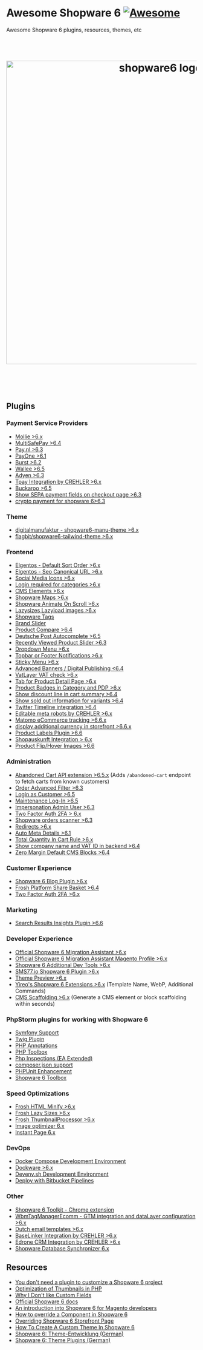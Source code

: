 # Awesome Shopware 6 [![Awesome](https://cdn.rawgit.com/sindresorhus/awesome/d7305f38d29fed78fa85652e3a63e154dd8e8829/media/badge.svg)](https://github.com/sidworks-dev/awesome-shopware6)
Awesome Shopware 6 plugins, resources, themes, etc

<h1 align="center">
	<br>
	<img width="800" src="https://user-images.githubusercontent.com/431360/82080862-a057b080-96e5-11ea-936f-3ef15ba613e4.png?raw=true" alt="shopware6 logo">
	<br>
	<br>
	<br>
</h1>

## Plugins 

### Payment Service Providers
- [Mollie >6.x](https://github.com/mollie/Shopware6)
- [MultiSafePay >6.4](https://github.com/MultiSafepay/shopware6)
- [Pay.nl >6.3](https://github.com/paynl/shopware6-plugin)
- [PayOne >6.1](https://github.com/PAYONE-GmbH/shopware-6)
- [Burst >6.2](https://github.com/felixbrucker/shopware-burst-payment)
- [Wallee >6.5](https://github.com/wallee-payment/shopware-6)
- [Adyen >6.3](https://github.com/Adyen/adyen-shopware6)
- [Tpay Integration by CREHLER >6.x](https://github.com/crehler/CrehlerTpay)
- [Buckaroo >6.5](https://github.com/buckaroo-it/Shopware_6)
- [Show SEPA payment fields on checkout page >6.3](https://github.com/steampixel/SteamPixelSepa)
- [crypto payment for shopware 6>6.3](https://nowpayments.io/payment-integration/shopware-plugin)

### Theme
- [digitalmanufaktur - shopware6-manu-theme >6.x](https://github.com/digitalmanufaktur/shopware6-manu-theme)
- [flagbit/shopware6-tailwind-theme >6.x](https://github.com/flagbit/shopware6-tailwind-theme)

### Frontend
- [Elgentos - Default Sort Order >6.x](https://github.com/elgentos/shopware-default-sort-order)
- [Elgentos - Seo Canonical URL >6.x](https://github.com/elgentos/shopware-seo-canonical-url)
- [Social Media Icons >6.x](https://github.com/sebastianvolk/shopware-social-media-icons)
- [Login required for categories >6.x](https://github.com/Shape-and-Shift/shopware-login-required)
- [CMS Elements >6.x](https://github.com/SilvioPahrig/SndCmsExtensions)
- [Shopware Maps >6.x](https://github.com/Shape-and-Shift/shopware-maps)
- [Shopware Animate On Scroll >6.x](https://github.com/Shape-and-Shift/shopware-aos)
- [Lazysizes Lazyload images >6.x](https://github.com/stefanpoensgen/SptecLazyload)
- [Shopware Tags](https://github.com/Shape-and-Shift/shopware-tags)
- [Brand Slider](https://github.com/moorl/plugin-MoorlCmsBrandSlider)
- [Product Compare >6.4](https://github.com/FriendsOfShopware/FroshProductCompare)
- [Deutsche Post Autocomplete >6.5](https://github.com/netresearch/deutschepost-module-autocomplete-sw6)
- [Recently Viewed Product Slider >6.3](https://github.com/vienthuong/RecentlyViewedProduct)
- [Dropdown Menu >6.x](https://github.com/sschreier/sschreierDropdownmenu)
- [Topbar or Footer Notifications >6.x](https://github.com/sschreier/sschreierTopbarnotifications)
- [Sticky Menu >6.x](https://github.com/sschreier/sschreierStickymenu)
- [Advanced Banners / Digital Publishing <6.4](https://github.com/runelaenen/shopware6-advanced-banners)
- [VatLayer VAT check >6.x](https://github.com/Memo-ict/vatlayer-sw6)
- [Tab for Product Detail Page >6.x](https://github.com/sschreier/SschreierTabProductDetailPage)
- [Product Badges in Category and PDP >6.x](https://github.com/sschreier/SschreierBadgeNavigationProductDetailPage)
- [Show discount line in cart summary >6.4](https://github.com/MelvinAchterhuis/MelvDiscountSummary)
- [Show sold out information for variants >6.4](https://github.com/MelvinAchterhuis/MelvSoldOutVariants)
- [Twitter Timeline integration >6.4](https://github.com/flagbit/shopware6-twitter)
- [Editable meta robots by CREHLER >6.x](https://github.com/crehler/CrehlerMetaRobots)
- [Matomo eCommerce tracking >6.6.x](https://github.com/akshaynikhare/SloxMatomoEcomerce) 
- [display additional currency in storefront >6.6.x](https://github.com/akshaynikhare/SloxAdditionalCurrency)
- [Product Labels Plugin >6.6](https://github.com/sidworks-dev/sw-plugin-product-labels)
- [Shopauskunft Integration > 6.x](https://github.com/matzmuda/shopware6-shopauskunft-widget)
- [Product Flip/Hover Images >6.6](https://github.com/sidworks-dev/sw-plugin-product-flip-image)

### Administration
- [Abandoned Cart API extension >6.5.x](https://github.com/mailcampaigns/shopware-6-abandoned-cart-plugin) (Adds `/abandoned-cart` endpoint to fetch carts from known customers)
- [Order Advanced Filter >6.3](https://github.com/leduc92/sbuorderadvancedfilter)
- [Login as Customer >6.5](https://github.com/Gainto/JblLoginAsCustomer)
- [Maintenance Log-In >6.5](https://github.com/Gainto/JblMaintenanceLogin)
- [Impersonation Admin User >6.3](https://github.com/vienthuong/impersonation)
- [Two Factor Auth 2FA > 6.x](https://github.com/runelaenen/shopware6-two-factor-auth)
- [Shopware orders scanner >6.3](https://github.com/nikolayk812/shopware-orders-scanner/)
- [Redirects >6.x](https://github.com/runelaenen/sw6-redirects)
- [Auto Meta Details >6.1](https://github.com/DevertNet/DevertAutoMetaDetails)
- [Total Quantity In Cart Rule >6.x](https://github.com/elgentos/shopware-total-qty-in-cart-rule)
- [Show company name and VAT ID in backend >6.4](https://github.com/MelvinAchterhuis/MelvCustomerOverview)
- [Zero Margin Default CMS Blocks >6.4](https://github.com/MelvinAchterhuis/MelvZeroMarginBlocks)

### Customer Experience
- [Shopware 6 Blog Plugin >6.x](https://github.com/Werkstattl/OpenBlogware)
- [Frosh Platform Share Basket >6.4](https://github.com/FriendsOfShopware/FroshPlatformShareBasket)
- [Two Factor Auth 2FA >6.x](https://github.com/runelaenen/shopware6-two-factor-auth)

### Marketing
- [Search Results Insights Plugin >6.6](https://github.com/sidworks-dev/sw-plugin-search-results)

### Developer Experience
- [Official Shopware 6 Migration Assistant >6.x](https://github.com/shopware/SwagMigrationAssistant)
- [Official Shopware 6 Migration Assistant Magento Profile >6.x](https://github.com/shopwareLabs/SwagMigrationMagento)
- [Shopware 6 Additional Dev Tools >6.x](https://github.com/mmeester/shopware6-dev-tools)
- [SMS77.io Shopware 6 Plugin >6.x](https://github.com/sms77io/shopware6-plugin)
- [Theme Preview >6.x](https://github.com/hungmac-sw/MacThemePreview)
- [Yireo's Shopware 6 Extensions >6.x](https://github.com/yireo-shopware6) (Template Name, WebP, Additional Commands)
- [CMS Scaffolding >6.x](https://github.com/Shape-and-Shift/shopware-cms-generator) (Generate a CMS element or block scaffolding within seconds)

### PhpStorm plugins for working with Shopware 6
- [Symfony Support](https://plugins.jetbrains.com/plugin/7219-symfony-support)
- [Twig Plugin](https://plugins.jetbrains.com/plugin/7303-twig)
- [PHP Annotations](https://plugins.jetbrains.com/plugin/7320-php-annotations)
- [PHP Toolbox](https://plugins.jetbrains.com/plugin/8133-php-toolbox)
- [Php Inspections (EA Extended)](https://plugins.jetbrains.com/plugin/7622-php-inspections-ea-extended-)
- [composer.json support](https://plugins.jetbrains.com/plugin/7631-php-composer-json-support)
- [PHPUnit Enhancement](https://plugins.jetbrains.com/plugin/9674-phpunit-enhancement)
- [Shopware 6 Toolbox](https://plugins.jetbrains.com/plugin/17632-shopware-6-toolbox)

### Speed Optimizations
- [Frosh HTML Minify >6.x](https://github.com/FriendsOfShopware/FroshPlatformHtmlMinify)
- [Frosh Lazy Sizes >6.x](https://github.com/FriendsOfShopware/FroshLazySizes)
- [Frosh ThumbnailProcessor >6.x](https://github.com/FriendsOfShopware/FroshPlatformThumbnailProcessor)
- [Image optimizer 6.x](https://github.com/runelaenen/sw6-media-optimizer)
- [Instant Page 6.x](https://github.com/sidworks-dev/sw-plugin-instant-page)

### DevOps
- [Docker Compose Development Environment](https://github.com/JeroenBoersma/docker-compose-development)
- [Dockware >6.x](https://github.com/dockware/dockware)
- [Devenv.sh Development Environment](https://developer.shopware.com/docs/guides/installation/devenv.html)
- [Deploy with Bitbucket Pipelines](https://github.com/sidworks-dev/sw-bitbucket-pipelines-deployer)

### Other
- [Shopware 6 Toolkit - Chrome extension](https://chrome.google.com/webstore/detail/meteor-shopware-6-toolkit/onmklnedjfgeaigmkjkldlgpeonpjpnc)
- [WbmTagManagerEcomm - GTM integration and dataLayer configuration >6.x](https://github.com/webmatch/WbmTagManagerEcomm)
- [Dutch email templates >6.x](https://github.com/elgentos/shopware-dutch-email-templates)
- [BaseLinker Integration by CREHLER >6.x](https://github.com/crehler/CrehlerBaseLinker)
- [Edrone CRM Integration by CREHLER >6.x](https://github.com/crehler/CrehlerEdroneCRM)
- [Shopware Database Synchronizer 6.x](https://github.com/sidworks-dev/sw-db-sync)

## Resources
- [You don't need a plugin to customize a Shopware 6 project](https://shyim.me/blog/you-dont-need-a-plugin-to-customize-shopware-6/)
- [Optimization of Thumbnails in PHP](https://shyim.me/blog/thumbnails-and-php/)
- [Why I Don't like Custom Fields](https://shyim.me/blog/custom-fields/)
- [Official Shopware 6 docs](https://docs.shopware.com/en/shopware-platform-dev-en)
- [An introduction into Shopware 6 for Magento developers](https://www.shopware.com/en/news/an-introduction-into-shopware-6-for-magento-developers/)
- [How to override a Component in Shopware 6](https://webkul.com/blog/how-to-override-a-component-in-shopware-6/)
- [Overriding Shopware 6 Storefront Page](https://webkul.com/blog/overriding-shopware-6-storefront-page/)
- [How To Create A Custom Theme In Shopware 6](https://www.bay20.com/how-to-create-a-custom-theme-in-shopware6/)
- [Shopware 6: Theme-Entwicklung (German)](https://www.digitalmanufaktur.com/blog/shopware-6-theme-entwicklung)
- [Shopware 6: Theme Plugins (German)](https://www.the-cake-shop.de/shopware-6-theme-plugins/)
